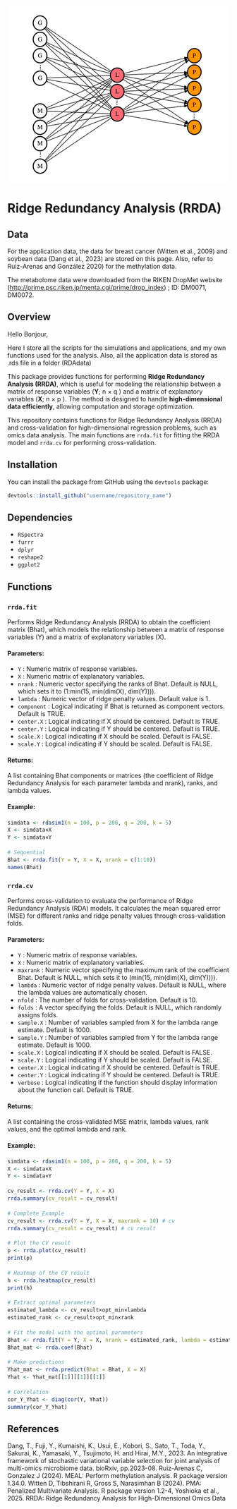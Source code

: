 

<img src="rrda.jpg" width="500" height="400">

# Ridge Redundancy Analysis (RRDA)

## Data

For the application data, the data for breast cancer (Witten et al., 2009) and soybean data (Dang et al., 2023) are stored on this page. Also, refer to Ruiz-Arenas and González 2020) for the methylation data. 

The metabolome data were downloaded from the RIKEN DropMet website (http://prime.psc.riken.jp/menta.cgi/prime/drop_index) ; ID: DM0071, DM0072.

## Overview

Hello Bonjour,

Here I store all the scripts for the simulations and applications, and my own functions used for the analysis. Also, all the application data is stored as .rds file in a folder (RDAdata)

This package provides functions for performing **Ridge Redundancy Analysis (RRDA)**, which is useful for modeling the relationship between a matrix of response variables (**Y**; n × q ) and a matrix of explanatory variables (**X**;  n × p ). The method is designed to handle **high-dimensional data efficiently**, allowing computation and storage optimization.

This repository contains functions for Ridge Redundancy Analysis (RRDA) and cross-validation for high-dimensional regression problems, such as omics data analysis. The main functions are `rrda.fit` for fitting the RRDA model and `rrda.cv` for performing cross-validation.

## Installation

You can install the package from GitHub using the `devtools` package:

```r
devtools::install_github("username/repository_name")
```

## Dependencies

- `RSpectra`
- `furrr`
- `dplyr`
- `reshape2`
- `ggplot2`



## Functions

### `rrda.fit`

Performs Ridge Redundancy Analysis (RRDA) to obtain the coefficient matrix (Bhat), which models the relationship between a matrix of response variables (Y) and a matrix of explanatory variables (X).

#### Parameters:
- `Y` : Numeric matrix of response variables.
- `X` : Numeric matrix of explanatory variables.
- `nrank` : Numeric vector specifying the ranks of Bhat. Default is NULL, which sets it to (1:min(15, min(dim(X), dim(Y)))).
- `lambda` : Numeric vector of ridge penalty values. Default value is 1.
- `component` : Logical indicating if Bhat is returned as component vectors. Default is TRUE.
- `center.X` : Logical indicating if X should be centered. Default is TRUE.
- `center.Y` : Logical indicating if Y should be centered. Default is TRUE.
- `scale.X` : Logical indicating if X should be scaled. Default is FALSE.
- `scale.Y` : Logical indicating if Y should be scaled. Default is FALSE.

#### Returns:
A list containing Bhat components or matrices (the coefficient of Ridge Redundancy Analysis for each parameter lambda and nrank), ranks, and lambda values.

#### Example:
```r
simdata <- rdasim1(n = 100, p = 200, q = 200, k = 5)
X <- simdata×X
Y <- simdata×Y

# Sequential
Bhat <- rrda.fit(Y = Y, X = X, nrank = c(1:10))
names(Bhat)
```

### `rrda.cv`

Performs cross-validation to evaluate the performance of Ridge Redundancy Analysis (RDA) models. It calculates the mean squared error (MSE) for different ranks and ridge penalty values through cross-validation folds.

#### Parameters:
- `Y` : Numeric matrix of response variables.
- `X` : Numeric matrix of explanatory variables.
- `maxrank` : Numeric vector specifying the maximum rank of the coefficient Bhat. Default is NULL, which sets it to (min(15, min(dim(X), dim(Y)))).
- `lambda` : Numeric vector of ridge penalty values. Default is NULL, where the lambda values are automatically chosen.
- `nfold` : The number of folds for cross-validation. Default is 10.
- `folds` : A vector specifying the folds. Default is NULL, which randomly assigns folds.
- `sample.X` : Number of variables sampled from X for the lambda range estimate. Default is 1000.
- `sample.Y` : Number of variables sampled from Y for the lambda range estimate. Default is 1000.
- `scale.X` : Logical indicating if X should be scaled. Default is FALSE.
- `scale.Y` : Logical indicating if Y should be scaled. Default is FALSE.
- `center.X` : Logical indicating if X should be centered. Default is TRUE.
- `center.Y` : Logical indicating if Y should be centered. Default is TRUE.
- `verbose` : Logical indicating if the function should display information about the function call. Default is TRUE.

#### Returns:
A list containing the cross-validated MSE matrix, lambda values, rank values, and the optimal lambda and rank.

#### Example:
```r
simdata <- rdasim1(n = 100, p = 200, q = 200, k = 5)
X <- simdata×X
Y <- simdata×Y

cv_result <- rrda.cv(Y = Y, X = X)
rrda.summary(cv_result = cv_result)

# Complete Example
cv_result <- rrda.cv(Y = Y, X = X, maxrank = 10) # cv
rrda.summary(cv_result = cv_result) # cv result

# Plot the CV result
p <- rrda.plot(cv_result)
print(p)

# Heatmap of the CV result
h <- rrda.heatmap(cv_result)
print(h)

# Extract optimal parameters
estimated_lambda <- cv_result×opt_min×lambda
estimated_rank <- cv_result×opt_min×rank

# Fit the model with the optimal parameters
Bhat <- rrda.fit(Y = Y, X = X, nrank = estimated_rank, lambda = estimated_lambda)
Bhat_mat <- rrda.coef(Bhat)

# Make predictions
Yhat_mat <- rrda.predict(Bhat = Bhat, X = X)
Yhat <- Yhat_mat[[1]][[1]][[1]]

# Correlation
cor_Y_Yhat <- diag(cor(Y, Yhat))
summary(cor_Y_Yhat)
```

## References
Dang, T., Fuji, Y., Kumaishi, K., Usui, E., Kobori, S., Sato, T., Toda, Y., Sakurai, K., Yamasaki, Y., Tsujimoto, H. and Hirai, M.Y., 2023. An integrative framework of stochastic variational variable selection for joint analysis of multi-omics microbiome data. bioRxiv, pp.2023-08.
Ruiz-Arenas C, Gonzalez J (2024). MEAL: Perform methylation analysis. R package version 1.34.0.
Witten D, Tibshirani R, Gross S, Narasimhan B (2024). PMA: Penalized Multivariate Analysis. R package version 1.2-4,
Yoshioka et al., 2025. RRDA: Ridge Redundancy Analysis for High-Dimensional Omics Data
